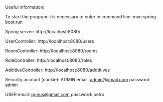 Useful information:

To start the program it is necessary to enter in command line:
      mvn spring-boot:run

Spring server:
http://localhost:8080/

UserController: http://localhost:8080/users

RoomController: http://localhost:8080/rooms

RoleController: http://localhost:8080/roles

AdditiveController: http://localhost:8080/addtitives


Security account (cookie):
ADMIN
email: admin@gmail.com
password: admin

USER
email: pgnus@gmail.com
password: petro
  
